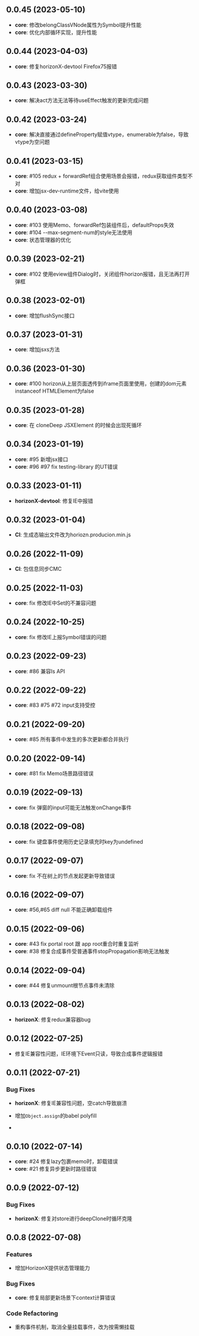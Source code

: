 ## 0.0.45 (2023-05-10)
- **core**: 修改belongClassVNode属性为Symbol提升性能
- **core**: 优化内部循环实现，提升性能

## 0.0.44 (2023-04-03)
- **core**: 修复horizonX-devtool Firefox75报错

## 0.0.43 (2023-03-30)
- **core**: 解决act方法无法等待useEffect触发的更新完成问题

## 0.0.42 (2023-03-24)
- **core**: 解决直接通过defineProperty赋值vtype，enumerable为false，导致vtype为空问题

## 0.0.41 (2023-03-15)
- **core**: #105 redux + forwardRef组合使用场景会报错，redux获取组件类型不对
- **core**: 增加jsx-dev-runtime文件，给vite使用

## 0.0.40 (2023-03-08)
- **core**: #103 使用Memo、forwardRef包装组件后，defaultProps失效
- **core**: #104 --max-segment-num的style无法使用
- **core**: 状态管理器的优化

## 0.0.39 (2023-02-21)
- **core**: #102 使用eview组件Dialog时，关闭组件horizon报错，且无法再打开弹框

## 0.0.38 (2023-02-01)
- **core**: 增加flushSync接口

## 0.0.37 (2023-01-31)
- **core**: 增加jsxs方法

## 0.0.36 (2023-01-30)
- **core**: #100 horizon从上层页面透传到iframe页面里使用，创建的dom元素instanceof HTMLElement为false

## 0.0.35 (2023-01-28)
- **core**: 在 cloneDeep JSXElement 的时候会出现死循环

## 0.0.34 (2023-01-19)
- **core**: #95 新增jsx接口
- **core**: #96 #97 fix testing-library 的UT错误

## 0.0.33 (2023-01-11)
- **horizonX-devtool**: 修复IE中报错

## 0.0.32 (2023-01-04)
- **CI**: 生成态输出文件改为horiozn.producion.min.js

## 0.0.26 (2022-11-09)
- **CI**: 包信息同步CMC

## 0.0.25 (2022-11-03)
- **core**: fix 修改IE中Set的不兼容问题

## 0.0.24 (2022-10-25)
- **core**: fix 修改IE上报Symbol错误的问题

## 0.0.23 (2022-09-23)
- **core**: #86 兼容Is API

## 0.0.22 (2022-09-22)
- **core**: #83 #75 #72 input支持受控

## 0.0.21 (2022-09-20)
- **core**: #85 所有事件中发生的多次更新都合并执行

## 0.0.20 (2022-09-14)
- **core**: #81 fix Memo场景路径错误

## 0.0.19 (2022-09-13)
- **core**: fix 弹窗的input可能无法触发onChange事件

## 0.0.18 (2022-09-08)
- **core**: fix 键盘事件使用历史记录填充时key为undefined

## 0.0.17 (2022-09-07)
- **core**: fix 不在树上的节点发起更新导致错误

## 0.0.16 (2022-09-07)
- **core**: #56,#65 diff null 不能正确卸载组件

## 0.0.15 (2022-09-06)
- **core**: #43 fix portal root 跟 app root重合时重复监听
- **core**: #38 修复合成事件受普通事件stopPropagation影响无法触发

## 0.0.14 (2022-09-04)
- **core**: #44 修复unmount根节点事件未清除

## 0.0.13 (2022-08-02)
- **horizonX**: 修复redux兼容器bug

## 0.0.12 (2022-07-25)
- 修复IE兼容性问题，IE环境下Event只读，导致合成事件逻辑报错

## 0.0.11 (2022-07-21)
### Bug Fixes
- **horizonX**: 修复IE兼容性问题，空catch导致崩溃
- 增加`Object.assign`的babel polyfill

-
## 0.0.10 (2022-07-14)
- **core**: #24 修复lazy包裹memo时，卸载错误
- **core**: #21 修复异步更新时路径错误

## 0.0.9 (2022-07-12)
### Bug Fixes
- **horizonX**: 修复对store进行deepClone时循环克隆

## 0.0.8 (2022-07-08)
### Features
- 增加HorizonX提供状态管理能力
### Bug Fixes
- **core**: 修复局部更新场景下context计算错误
### Code Refactoring
- 重构事件机制，取消全量挂载事件，改为按需懒挂载
